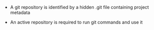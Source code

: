 * A git repository is identified by a hidden .git file containing project metadata

* An active repository is required to run git commands and use it